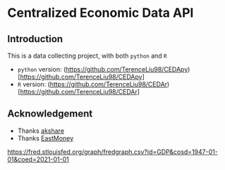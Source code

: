 # Centralized Economic Data API

## Introduction

This is a data collecting project, with both `python` and `R`

* `python` version: (https://github.com/TerenceLiu98/CEDApy)[https://github.com/TerenceLiu98/CEDApy]
* `R` version: (https://github.com/TerenceLiu98/CEDAr)[https://github.com/TerenceLiu98/CEDAr]


## Acknowledgement

* Thanks [akshare](https://github.com/jindaxiang/akshare/)
* Thanks [EastMoney](https://www.eastmoney.com)

https://fred.stlouisfed.org/graph/fredgraph.csv?id=GDP&cosd=1947-01-01&coed=2021-01-01
